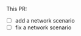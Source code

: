 <!--
Please make sure you've read and understood our contributing guidelines:
https://github.com/KatharaFramework/Kathara-Labs/blob/main/CONTRIBUTING.md

This PR add/fix a network scenario. 

-->
This PR:
- [ ] add a network scenario
- [ ] fix a network scenario

<!-- If you are adding a network scenario, please delete the `<!--` below and provide the requested information.
-->
<!--
#### The network scenario name and topic
e.g., kathara rpki - main-labs/interdomain-routing/frr

#### The network scenario description

#### The steps to test the network scenario
1.
2.
3.
-->

<!-- If you are fixing a network scenario, please delete the `<!--` below and provide the requested information.
-->
<!--
#### The network scenario name and topic
e.g., bgp-announcement - main-labs/interdomain-routing/frr

#### The experimented bug

#### The steps to reproduce the issue
1.
2.
3.
-->